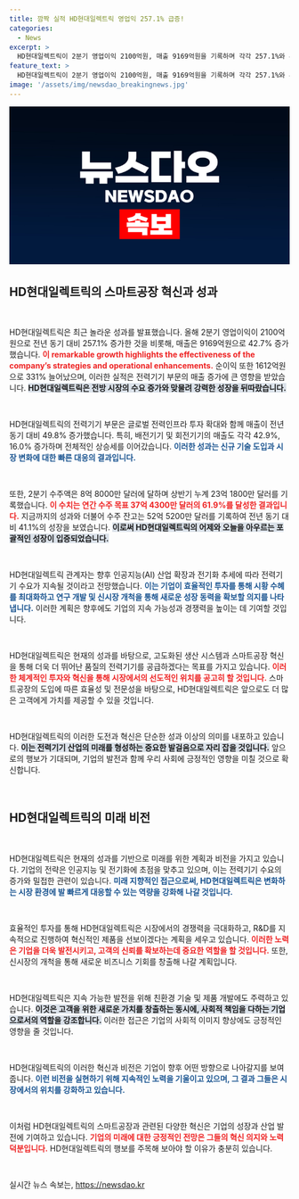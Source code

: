 ```yaml
---
title: 깜짝 실적 HD현대일렉트릭 영업익 257.1% 급증!
categories:
  - News
excerpt: >
  HD현대일렉트릭이 2분기 영업이익 2100억원, 매출 9169억원을 기록하며 각각 257.1%와 42.7% 증가했습니다. 글로벌 전력 인프라 확장에 따른 폭발적 성장과 AI 시대의 기회를 잡기 위한 전략이 주효하고 있습니다!
feature_text: >
  HD현대일렉트릭이 2분기 영업이익 2100억원, 매출 9169억원을 기록하며 각각 257.1%와 42.7% 증가했습니다. 글로벌 전력 인프라 확장에 따른 폭발적 성장과 AI 시대의 기회를 잡기 위한 전략이 주효하고 있습니다!
image: '/assets/img/newsdao_breakingnews.jpg'
---
```


<p><img src="/assets/img/newsdao_breakingnews.jpg" alt="cryptoinkorea 속보" /></p>

<h2 data-ke-size="size26">HD현대일렉트릭의 스마트공장 혁신과 성과</h2>

<p data-ke-size="size16">&nbsp;</p>

<p>HD현대일렉트릭은 최근 놀라운 성과를 발표했습니다. 올해 2분기 영업이익이 2100억원으로 전년 동기 대비 257.1% 증가한 것을 비롯해, 매출은 9169억원으로 42.7% 증가했습니다. <b><span style="color: #ee2323;">이 remarkable growth highlights the effectiveness of the company’s strategies and operational enhancements.</span></b> 순이익 또한 1612억원으로 331% 늘어났으며, 이러한 실적은 전력기기 부문의 매출 증가에 큰 영향을 받았습니다. <b><span style="background-color: #21538527;">HD현대일렉트릭은 전방 시장의 수요 증가와 맞물려 강력한 성장을 뒤따랐습니다.</span></b></p>

<p data-ke-size="size16">&nbsp;</p>

<p>HD현대일렉트릭의 전력기기 부문은 글로벌 전력인프라 투자 확대와 함께 매출이 전년 동기 대비 49.8% 증가했습니다. 특히, 배전기기 및 회전기기의 매출도 각각 42.9%, 16.0% 증가하며 전체적인 상승세를 이어갔습니다. <b><span style="color: #1a5490;">이러한 성과는 신규 기술 도입과 시장 변화에 대한 빠른 대응의 결과입니다.</span></b></p>

<p data-ke-size="size16">&nbsp;</p>

<p>또한, 2분기 수주액은 8억 8000만 달러에 달하며 상반기 누계 23억 1800만 달러를 기록했습니다. <b><span style="color: #ee2323;">이 수치는 연간 수주 목표 37억 4300만 달러의 61.9%를 달성한 결과입니다.</span></b> 지금까지의 성과와 더불어 수주 잔고는 52억 5200만 달러를 기록하여 전년 동기 대비 41.1%의 성장을 보였습니다. <b><span style="background-color: #21538527;">이로써 HD현대일렉트릭의 어제와 오늘을 아우르는 포괄적인 성장이 입증되었습니다.</span></b></p>

<p data-ke-size="size16">&nbsp;</p>

<p>HD현대일렉트릭 관계자는 향후 인공지능(AI) 산업 확장과 전기화 추세에 따라 전력기기 수요가 지속될 것이라고 전망했습니다. <b><span style="color: #1a5490;">이는 기업이 효율적인 투자를 통해 시황 수혜를 최대화하고 연구 개발 및 신시장 개척을 통해 새로운 성장 동력을 확보할 의지를 나타냅니다.</span></b> 이러한 계획은 향후에도 기업의 지속 가능성과 경쟁력을 높이는 데 기여할 것입니다.</p>

<p data-ke-size="size16">&nbsp;</p>

<p>HD현대일렉트릭은 현재의 성과를 바탕으로, 고도화된 생산 시스템과 스마트공장 혁신을 통해 더욱 더 뛰어난 품질의 전력기기를 공급하겠다는 목표를 가지고 있습니다. <b><span style="color: #ee2323;">이러한 체계적인 투자와 혁신을 통해 시장에서의 선도적인 위치를 공고히 할 것입니다.</span></b> 스마트공장의 도입에 따른 효율성 및 전문성을 바탕으로, HD현대일렉트릭은 앞으로도 더 많은 고객에게 가치를 제공할 수 있을 것입니다.</p>

<p data-ke-size="size16">&nbsp;</p>

<p>HD현대일렉트릭의 이러한 도전과 혁신은 단순한 성과 이상의 의미를 내포하고 있습니다. <b><span style="background-color: #21538527;"> 이는 전력기기 산업의 미래를 형성하는 중요한 발걸음으로 자리 잡을 것입니다.</span></b> 앞으로의 행보가 기대되며, 기업의 발전과 함께 우리 사회에 긍정적인 영향을 미칠 것으로 확신합니다. </p>

<p data-ke-size="size16">&nbsp;</p>

<h2 data-ke-size="size26">HD현대일렉트릭의 미래 비전</h2>

<p data-ke-size="size16">&nbsp;</p>

<p>HD현대일렉트릭은 현재의 성과를 기반으로 미래를 위한 계획과 비전을 가지고 있습니다. 기업의 전략은 인공지능 및 전기화에 초점을 맞추고 있으며, 이는 전력기기 수요의 증가와 밀접한 관련이 있습니다. <b><span style="color: #1a5490;">미래 지향적인 접근으로써, HD현대일렉트릭은 변화하는 시장 환경에 발 빠르게 대응할 수 있는 역량을 강화해 나갈 것입니다.</span></b></p>

<p data-ke-size="size16">&nbsp;</p>

<p>효율적인 투자를 통해 HD현대일렉트릭은 시장에서의 경쟁력을 극대화하고, R&amp;D를 지속적으로 진행하여 혁신적인 제품을 선보이겠다는 계획을 세우고 있습니다. <b><span style="color: #ee2323;">이러한 노력은 기업을 더욱 발전시키고, 고객의 신뢰를 확보하는데 중요한 역할을 할 것입니다.</span></b> 또한, 신시장의 개척을 통해 새로운 비즈니스 기회를 창출해 나갈 계획입니다.</p>

<p data-ke-size="size16">&nbsp;</p>

<p>HD현대일렉트릭은 지속 가능한 발전을 위해 친환경 기술 및 제품 개발에도 주력하고 있습니다. <b><span style="background-color: #21538527;">이것은 고객을 위한 새로운 가치를 창출하는 동시에, 사회적 책임을 다하는 기업으로서의 역할을 강조합니다.</span></b> 이러한 접근은 기업의 사회적 이미지 향상에도 긍정적인 영향을 줄 것입니다.</p>

<p data-ke-size="size16">&nbsp;</p>

<p>HD현대일렉트릭의 이러한 혁신과 비전은 기업이 향후 어떤 방향으로 나아갈지를 보여줍니다. <b><span style="color: #1a5490;">이런 비전을 실현하기 위해 지속적인 노력을 기울이고 있으며, 그 결과 그들은 시장에서의 위치를 강화하고 있습니다.</span></b></p>

<p data-ke-size="size16">&nbsp;</p>

<p>이처럼 HD현대일렉트릭의 스마트공장과 관련된 다양한 혁신은 기업의 성장과 산업 발전에 기여하고 있습니다. <b><span style="color: #ee2323;">기업의 미래에 대한 긍정적인 전망은 그들의 혁신 의지와 노력 덕분입니다.</span></b> HD현대일렉트릭의 행보를 주목해 보아야 할 이유가 충분히 있습니다.</p>

<p data-ke-size="size16">&nbsp;</p>
실시간 뉴스 속보는, <a href="https://newsdao.kr" rel="dofollow">https://newsdao.kr</a>


